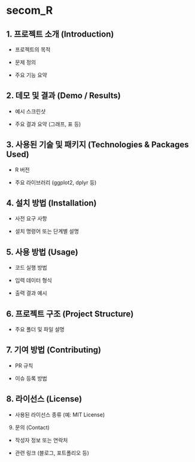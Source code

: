 # secom_R

## 1. 프로젝트 소개 (Introduction)

* 프로젝트의 목적

* 문제 정의

* 주요 기능 요약

## 2. 데모 및 결과 (Demo / Results)

* 예시 스크린샷

* 주요 결과 요약 (그래프, 표 등)

## 3. 사용된 기술 및 패키지 (Technologies & Packages Used)

* R 버전

* 주요 라이브러리 (ggplot2, dplyr 등)

## 4. 설치 방법 (Installation)

* 사전 요구 사항

* 설치 명령어 또는 단계별 설명

## 5. 사용 방법 (Usage)

* 코드 실행 방법

* 입력 데이터 형식

* 출력 결과 예시

## 6. 프로젝트 구조 (Project Structure)

* 주요 폴더 및 파일 설명

## 7. 기여 방법 (Contributing)

* PR 규칙

* 이슈 등록 방법

## 8. 라이선스 (License)

* 사용된 라이선스 종류 (예: MIT License)

9. 문의 (Contact)

* 작성자 정보 또는 연락처

* 관련 링크 (블로그, 포트폴리오 등)
